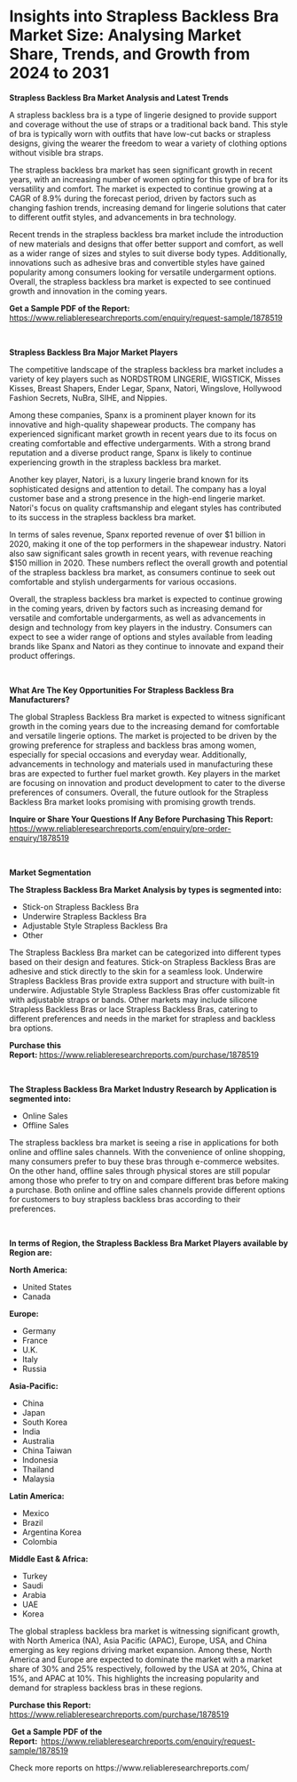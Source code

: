 <p><h1>Insights into Strapless Backless Bra Market Size: Analysing Market Share, Trends, and Growth from 2024 to 2031</h1></p><p><strong>Strapless Backless Bra Market Analysis and Latest Trends</strong></p>
<p><p>A strapless backless bra is a type of lingerie designed to provide support and coverage without the use of straps or a traditional back band. This style of bra is typically worn with outfits that have low-cut backs or strapless designs, giving the wearer the freedom to wear a variety of clothing options without visible bra straps.</p><p>The strapless backless bra market has seen significant growth in recent years, with an increasing number of women opting for this type of bra for its versatility and comfort. The market is expected to continue growing at a CAGR of 8.9% during the forecast period, driven by factors such as changing fashion trends, increasing demand for lingerie solutions that cater to different outfit styles, and advancements in bra technology.</p><p>Recent trends in the strapless backless bra market include the introduction of new materials and designs that offer better support and comfort, as well as a wider range of sizes and styles to suit diverse body types. Additionally, innovations such as adhesive bras and convertible styles have gained popularity among consumers looking for versatile undergarment options. Overall, the strapless backless bra market is expected to see continued growth and innovation in the coming years.</p></p>
<p><strong>Get a Sample PDF of the Report:&nbsp;</strong> <a href="https://www.reliableresearchreports.com/enquiry/request-sample/1878519">https://www.reliableresearchreports.com/enquiry/request-sample/1878519</a></p>
<p>&nbsp;</p>
<p><strong>Strapless Backless Bra Major Market Players</strong></p>
<p><p>The competitive landscape of the strapless backless bra market includes a variety of key players such as NORDSTROM LINGERIE, WIGSTICK, Misses Kisses, Breast Shapers, Ender Legar, Spanx, Natori, Wingslove, Hollywood Fashion Secrets, NuBra, SIHE, and Nippies. </p><p>Among these companies, Spanx is a prominent player known for its innovative and high-quality shapewear products. The company has experienced significant market growth in recent years due to its focus on creating comfortable and effective undergarments. With a strong brand reputation and a diverse product range, Spanx is likely to continue experiencing growth in the strapless backless bra market.</p><p>Another key player, Natori, is a luxury lingerie brand known for its sophisticated designs and attention to detail. The company has a loyal customer base and a strong presence in the high-end lingerie market. Natori's focus on quality craftsmanship and elegant styles has contributed to its success in the strapless backless bra market.</p><p>In terms of sales revenue, Spanx reported revenue of over $1 billion in 2020, making it one of the top performers in the shapewear industry. Natori also saw significant sales growth in recent years, with revenue reaching $150 million in 2020. These numbers reflect the overall growth and potential of the strapless backless bra market, as consumers continue to seek out comfortable and stylish undergarments for various occasions.</p><p>Overall, the strapless backless bra market is expected to continue growing in the coming years, driven by factors such as increasing demand for versatile and comfortable undergarments, as well as advancements in design and technology from key players in the industry. Consumers can expect to see a wider range of options and styles available from leading brands like Spanx and Natori as they continue to innovate and expand their product offerings.</p></p>
<p>&nbsp;</p>
<p><strong>What Are The Key Opportunities For Strapless Backless Bra Manufacturers?</strong></p>
<p><p>The global Strapless Backless Bra market is expected to witness significant growth in the coming years due to the increasing demand for comfortable and versatile lingerie options. The market is projected to be driven by the growing preference for strapless and backless bras among women, especially for special occasions and everyday wear. Additionally, advancements in technology and materials used in manufacturing these bras are expected to further fuel market growth. Key players in the market are focusing on innovation and product development to cater to the diverse preferences of consumers. Overall, the future outlook for the Strapless Backless Bra market looks promising with promising growth trends.</p></p>
<p><strong>Inquire or Share Your Questions If Any Before Purchasing This Report:</strong> <a href="https://www.reliableresearchreports.com/enquiry/pre-order-enquiry/1878519">https://www.reliableresearchreports.com/enquiry/pre-order-enquiry/1878519</a></p>
<p>&nbsp;</p>
<p><strong>Market Segmentation</strong></p>
<p><strong>The Strapless Backless Bra Market Analysis by types is segmented into:</strong></p>
<p><ul><li>Stick-on Strapless Backless Bra</li><li>Underwire Strapless Backless Bra</li><li>Adjustable Style Strapless Backless Bra</li><li>Other</li></ul></p>
<p><p>The Strapless Backless Bra market can be categorized into different types based on their design and features. Stick-on Strapless Backless Bras are adhesive and stick directly to the skin for a seamless look. Underwire Strapless Backless Bras provide extra support and structure with built-in underwire. Adjustable Style Strapless Backless Bras offer customizable fit with adjustable straps or bands. Other markets may include silicone Strapless Backless Bras or lace Strapless Backless Bras, catering to different preferences and needs in the market for strapless and backless bra options.</p></p>
<p><strong>Purchase this Report:&nbsp;</strong><a href="https://www.reliableresearchreports.com/purchase/1878519">https://www.reliableresearchreports.com/purchase/1878519</a></p>
<p>&nbsp;</p>
<p><strong>The Strapless Backless Bra Market Industry Research by Application is segmented into:</strong></p>
<p><ul><li>Online Sales</li><li>Offline Sales</li></ul></p>
<p><p>The strapless backless bra market is seeing a rise in applications for both online and offline sales channels. With the convenience of online shopping, many consumers prefer to buy these bras through e-commerce websites. On the other hand, offline sales through physical stores are still popular among those who prefer to try on and compare different bras before making a purchase. Both online and offline sales channels provide different options for customers to buy strapless backless bras according to their preferences.</p></p>
<p>&nbsp;</p>
<p><strong>In terms of Region, the Strapless Backless Bra Market Players available by Region are:</strong></p>
<p>
    <p> <strong> North America: </strong>
        <ul>
            <li>United States</li>
            <li>Canada</li>
        </ul>
        </p> 
    <p> <strong> Europe: </strong>
        <ul>
            <li>Germany</li>
            <li>France</li>
            <li>U.K.</li>
            <li>Italy</li>
            <li>Russia</li>
        </ul>
        </p> 
    <p> <strong> Asia-Pacific: </strong>
        <ul>
            <li>China</li>
            <li>Japan</li>
            <li>South Korea</li>
            <li>India</li>
            <li>Australia</li>
            <li>China Taiwan</li>
            <li>Indonesia</li>
            <li>Thailand</li>
            <li>Malaysia</li>
        </ul>
        </p> 
    <p> <strong> Latin America: </strong>
        <ul>
            <li>Mexico</li>
            <li>Brazil</li>
            <li>Argentina Korea</li>
            <li>Colombia</li>
        </ul>
        </p> 
    <p> <strong> Middle East & Africa: </strong>
        <ul>
            <li>Turkey</li>
            <li>Saudi</li>
            <li>Arabia</li>
            <li>UAE</li>
            <li>Korea</li>
        </ul>
    </p>
    </p>
<p><p>The global strapless backless bra market is witnessing significant growth, with North America (NA), Asia Pacific (APAC), Europe, USA, and China emerging as key regions driving market expansion. Among these, North America and Europe are expected to dominate the market with a market share of 30% and 25% respectively, followed by the USA at 20%, China at 15%, and APAC at 10%. This highlights the increasing popularity and demand for strapless backless bras in these regions.</p></p>
<p><strong>Purchase this Report: </strong><a href="https://www.reliableresearchreports.com/purchase/1878519">https://www.reliableresearchreports.com/purchase/1878519</a></p>
<p>&nbsp;<strong>Get a Sample PDF of the Report:&nbsp;&nbsp;</strong><a href="https://www.reliableresearchreports.com/enquiry/request-sample/1878519">https://www.reliableresearchreports.com/enquiry/request-sample/1878519</a></p>
<p><strong></strong></p>
<p>Check more reports on https://www.reliableresearchreports.com/</p>